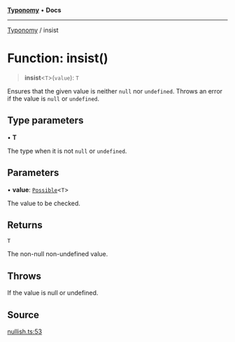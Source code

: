 [**Typonomy**](../README.md) • **Docs**

***

[Typonomy](../globals.md) / insist

# Function: insist()

> **insist**\<`T`\>(`value`): `T`

Ensures that the given value is neither `null` nor `undefined`.
Throws an error if the value is `null` or `undefined`.

## Type parameters

• **T**

The type when it is not `null` or `undefined`.

## Parameters

• **value**: [`Possible`](../type-aliases/Possible.md)\<`T`\>

The value to be checked.

## Returns

`T`

The non-null non-undefined value.

## Throws

If the value is null or undefined.

## Source

[nullish.ts:53](https://github.com/softcraft-development/typonomy/blob/bfa332593f2d4f3fa0b0a1ff2b00494cc65a0318/src/nullish.ts#L53)
